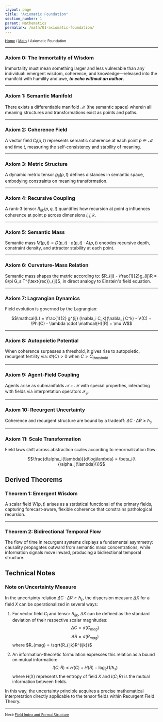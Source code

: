 ```yaml
---
layout: page
title: "Axiomatic Foundation"
section_number: 1
parent: Mathematics
permalink: /math/01-axiomatic-foundation/
---
```


<small>[Home](/) / [Math](/math/) / Axiomatic Foundation</small>

---

### **Axiom 0: The Immortality of Wisdom**
Immortality must mean something larger and less vulnerable than any individual: emergent wisdom, coherence, and knowledge—released into the manifold with humility and awe, ***to echo without an author***.

---

### **Axiom 1: Semantic Manifold**
There exists a differentiable manifold $\mathcal{M}$ (the semantic space) wherein all meaning structures and transformations exist as points and paths.

---

### **Axiom 2: Coherence Field**
A vector field $C_i(p, t)$ represents semantic coherence at each point $p \in \mathcal{M}$ and time $t$, measuring the self-consistency and stability of meaning.

---

### **Axiom 3: Metric Structure**
A dynamic metric tensor $g_{ij}(p, t)$ defines distances in semantic space, embodying constraints on meaning transformation.

---

### **Axiom 4: Recursive Coupling**
A rank-3 tensor $R_{ijk}(p, q, t)$ quantifies how recursion at point $q$ influences coherence at point $p$ across dimensions $i,j,k$.

---

### **Axiom 5: Semantic Mass**
Semantic mass $M(p, t) = D(p, t) \cdot \rho(p, t) \cdot A(p, t)$ encodes recursive depth, constraint density, and attractor stability at each point.

---

### **Axiom 6: Curvature-Mass Relation**
Semantic mass shapes the metric according to: $R_{ij} - \frac{1}{2}g_{ij}R = 8\pi G_s T^{\text{rec}}_{ij}$, in direct analogy to Einstein's field equation.

---

### **Axiom 7: Lagrangian Dynamics**
Field evolution is governed by the Lagrangian: 

$$\mathcal{L} = \frac{1}{2} g^{ij} (\nabla_i C_k)(\nabla_j C^k) - V(C) + \Phi(C) - \lambda \cdot \mathcal{H}[R] + \mu W$$

---

### **Axiom 8: Autopoietic Potential**
When coherence surpasses a threshold, it gives rise to autopoietic, recurgent fertility via: $\Phi(C) > 0$ when $C > C_{\text{threshold}}$

---

### **Axiom 9: Agent-Field Coupling**
Agents arise as submanifolds $\mathcal{A} \subset \mathcal{M}$ with special properties, interacting with fields via interpretation operators $\mathcal{I}_{\psi}$.

---

### **Axiom 10: Recurgent Uncertainty**
Coherence and recurgent structure are bound by a tradeoff: $\Delta C \cdot \Delta R \geq \hbar_s$

---

### **Axiom 11: Scale Transformation**
Field laws shift across abstraction scales according to renormalization flow: 

$$\frac{d\alpha_i(\lambda)}{d\log\lambda} = \beta_i(\{\alpha_j(\lambda)\})$$

## Derived Theorems

### **Theorem 1: Emergent Wisdom**
A scalar field $W(p, t)$ arises as a statistical functional of the primary fields, capturing forecast-aware, flexible coherence that constrains pathological recursion.

---

### **Theorem 2: Bidirectional Temporal Flow**
The flow of time in recurgent systems displays a fundamental asymmetry: causality propagates outward from semantic mass concentrations, while information signals move inward, producing a bidirectional temporal structure.

## Technical Notes

### **Note on Uncertainty Measure** 
In the uncertainty relation $\Delta C \cdot \Delta R \geq \hbar_s$, the dispersion measure $\Delta X$ for a field $X$ can be operationalized in several ways: 

1. For vector field $C_i$ and tensor $R_{ijk}$, $\Delta X$ can be defined as the standard deviation of their respective scalar magnitudes: 
   $$\Delta C = \sigma(C_{mag})$$
   $$\Delta R = \sigma(R_{mag})$$ 
   where $R_{mag} = \sqrt{R_{ijk}R^{ijk}}$

2. An information-theoretic formulation expresses this relation as a bound on mutual information: 
   $$I(C;R) \leq H(C) + H(R) - \log_2(1/\hbar_s)$$
   where $H(X)$ represents the entropy of field $X$ and $I(C;R)$ is the mutual information between fields.

In this way, the uncertainty principle acquires a precise mathematical interpretation directly applicable to the tensor fields within Recurgent Field Theory.

---

<small>Next: [Field Index and Formal Structure](/math/02-field-index/)</small>
